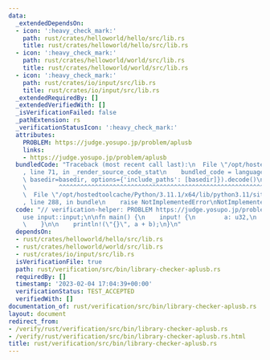 ```yaml
---
data:
  _extendedDependsOn:
  - icon: ':heavy_check_mark:'
    path: rust/crates/helloworld/hello/src/lib.rs
    title: rust/crates/helloworld/hello/src/lib.rs
  - icon: ':heavy_check_mark:'
    path: rust/crates/helloworld/world/src/lib.rs
    title: rust/crates/helloworld/world/src/lib.rs
  - icon: ':heavy_check_mark:'
    path: rust/crates/io/input/src/lib.rs
    title: rust/crates/io/input/src/lib.rs
  _extendedRequiredBy: []
  _extendedVerifiedWith: []
  _isVerificationFailed: false
  _pathExtension: rs
  _verificationStatusIcon: ':heavy_check_mark:'
  attributes:
    PROBLEM: https://judge.yosupo.jp/problem/aplusb
    links:
    - https://judge.yosupo.jp/problem/aplusb
  bundledCode: "Traceback (most recent call last):\n  File \"/opt/hostedtoolcache/Python/3.11.1/x64/lib/python3.11/site-packages/onlinejudge_verify/documentation/build.py\"\
    , line 71, in _render_source_code_stat\n    bundled_code = language.bundle(stat.path,\
    \ basedir=basedir, options={'include_paths': [basedir]}).decode()\n          \
    \         ^^^^^^^^^^^^^^^^^^^^^^^^^^^^^^^^^^^^^^^^^^^^^^^^^^^^^^^^^^^^^^^^^^^^^^^^^^^^^^^^^\n\
    \  File \"/opt/hostedtoolcache/Python/3.11.1/x64/lib/python3.11/site-packages/onlinejudge_verify/languages/rust.py\"\
    , line 288, in bundle\n    raise NotImplementedError\nNotImplementedError\n"
  code: "// verification-helper: PROBLEM https://judge.yosupo.jp/problem/aplusb\n\n\
    use input::input;\n\nfn main() {\n    input! {\n        a: u32,\n        b: u32,\n\
    \    }\n\n    println!(\"{}\", a + b);\n}\n"
  dependsOn:
  - rust/crates/helloworld/hello/src/lib.rs
  - rust/crates/helloworld/world/src/lib.rs
  - rust/crates/io/input/src/lib.rs
  isVerificationFile: true
  path: rust/verification/src/bin/library-checker-aplusb.rs
  requiredBy: []
  timestamp: '2023-02-04 17:04:39+00:00'
  verificationStatus: TEST_ACCEPTED
  verifiedWith: []
documentation_of: rust/verification/src/bin/library-checker-aplusb.rs
layout: document
redirect_from:
- /verify/rust/verification/src/bin/library-checker-aplusb.rs
- /verify/rust/verification/src/bin/library-checker-aplusb.rs.html
title: rust/verification/src/bin/library-checker-aplusb.rs
---
```

